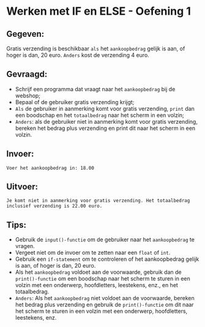 # Werken met IF en ELSE - Oefening 1

## Gegeven: 
Gratis verzending is beschikbaar `als` het `aankoopbedrag` gelijk is aan, of hoger is dan, 20 euro. 
`Anders` kost de verzending 4 euro.

## Gevraagd: 
* Schrijf een programma dat vraagt naar het `aankoopbedrag` bij de webshop;
* Bepaal of de gebruiker gratis verzending krijgt;
* `Als` de gebruiker in aanmerking komt voor gratis verzending, `print` dan een boodschap en het `totaalbedrag` naar het scherm in een volzin;
* `Anders`: als de gebruiker niet in aanmerking komt voor gratis verzending, bereken het bedrag plus verzending en print dit naar het scherm in een volzin.

## Invoer: 
```
Voer het aankoopbedrag in: 18.00
```

## Uitvoer: 
```
Je komt niet in aanmerking voor gratis verzending. Het totaalbedrag inclusief verzending is 22.00 euro.
```

## Tips: 
* Gebruik de `input()-functie` om de gebruiker naar het `aankoopbedrag` te vragen. 
* Vergeet niet om de invoer om te zetten naar een `float` of `int`.
* Gebruik een `if-statement` om te controleren of het aankoopbedrag gelijk is aan, of hoger is dan, 20 euro.
* Als het `aankoopbedrag` voldoet aan de voorwaarde, gebruik dan de `print()-functie` om een boodschap naar het scherm te sturen in een volzin met een onderwerp, hoofdletters, leestekens, enz., en het totaalbedrag.
* `Anders`: Als het `aankoopbedrag` niet voldoet aan de voorwaarde, bereken het bedrag plus verzending en gebruik de `print()-functie` om dit naar het scherm te sturen in een volzin met een onderwerp, hoofdletters, leestekens, enz.